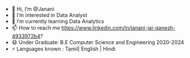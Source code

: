 - 👋 Hi, I’m @Janani
- 👀 I’m interested in Data Analyst
- 🌱 I’m currently learning Data Analytics
- 📫 How to reach me https://www.linkedin.com/in/janani-jai-ganesh-4933972b4? 
- 😄 Under Graduate: B.E Computer Science and Engineering  2020-2024
- ⚡ Languages known : Tamil| English | Hindi

<!---
Jananijp/Jananijp is a ✨ special ✨ repository because its `README.md` (this file) appears on your GitHub profile.
You can click the Preview link to take a look at your changes.
--->

